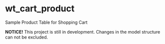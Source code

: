 # wt_cart_product
Sample Product Table for Shopping Cart

**NOTICE!** 
This project is still in development. Changes in the model structure can not be excluded.
